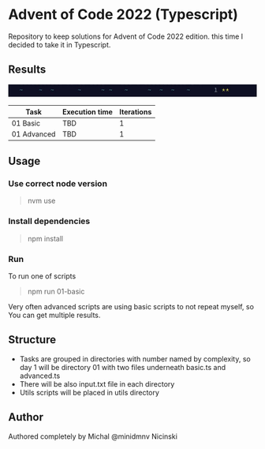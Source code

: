 # Advent of Code 2022 (Typescript)

Repository to keep solutions for Advent of Code 2022 edition. this time I decided to take it in Typescript.

## Results

![preview](https://github.com/minidmnv/aoc2022/blob/master/assets/results/01-result.jpg?raw=true)

|     Task    | Execution time | Iterations |
|   ---       |----------------|    ---     |
| 01 Basic    | TBD            |      1     |
| 01 Advanced | TBD            |      1     |

## Usage

### Use correct node version
>nvm use

### Install dependencies
> npm install

### Run

To run one of scripts
> npm run 01-basic

Very often advanced scripts are using basic scripts to not repeat myself, so You can get multiple results.

## Structure
- Tasks are grouped in directories with number named by complexity, so day 1 will be directory 01 with two files underneath basic.ts and advanced.ts
- There will be also input.txt file in each directory
- Utils scripts will be placed in utils directory


## Author
Authored completely by Michal @minidmnv Nicinski

